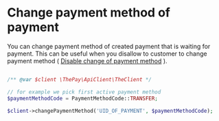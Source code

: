 # Change payment method of payment


You can change payment method of created payment that is waiting for payment. This can be useful when you disallow to customer to change payment method ( [Disable change of payment method](payment-disable-payment-method-change.md) ).


```php

/** @var $client \ThePay\ApiClient\TheClient */

// for example we pick first active payment method
$paymentMethodCode = PaymentMethodCode::TRANSFER;

$client->changePaymentMethod('UID_OF_PAYMENT', $paymentMethodCode);

```